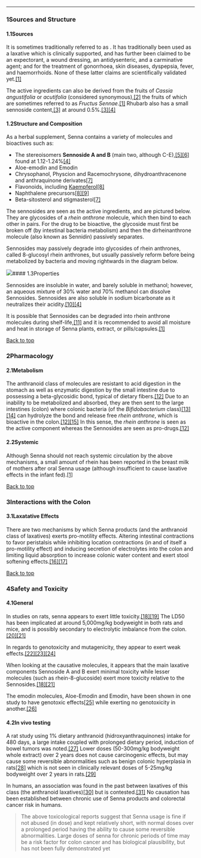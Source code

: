 





---


### 1Sources and Structure

#### 1.1Sources


It is sometimes traditionally referred to as . It has traditionally been used as a laxative which is clinically supported, and has further been claimed to be an expectorant, a wound dressing, an antidysenteric, and a carminative agent; and for the treatment of gonorrhoea, skin diseases, dyspepsia, fever, and haemorrhoids. None of these latter claims are scientifically validated yet.[[1]](#ref1) 


The active ingredients can also be derived from the fruits of *Cassia angustifolia* or *acutifolia* (considered synonymous),[[2]](#ref2) the fruits of which are sometimes referred to as *Fructus Sennae*.[[1]](#ref1) Rhubarb also has a small sennoside content,[[3]](#ref3) at around 0.5%.[[3]](#ref3)[[4]](#ref4)


#### 1.2Structure and Composition


As a herbal supplement, Senna contains a variety of molecules and bioactives such as:


* The stereoisomers **Sennoside A and B** (main two, although C-E),[[5]](#ref5)[[6]](#ref6) found at 1.12-1.24%[[4]](#ref4)
* Aloe-emodin and Emodin
* Chrysophanol, Physcion and Racemochrysone, dihydroanthracenone and anthraquinone derivates[[7]](#ref7)
* Flavonoids, including [Kaempferol](/supplements/kaempferol/)[[8]](#ref8)
* Naphthalene precursors[[8]](#ref8)[[9]](#ref9)
* Beta-sitosterol and stigmasterol[[7]](#ref7)

The sennosides are seen as the active ingredients, and are pictured below. They are glycosides of a *rhein anthrone* molecule, which then bind to each other in pairs. For the drug to be bioactive, the glycoside must first be broken off (by intestinal bacteria metabolism) and then the dirheinanthrone molecule (also known as Sennidin) passively separates.


Sennosides may passively degrade into glycosides of rhein anthrones, called 8-glucosyl rhein anthrones, but usually passively reform before being metabolized by bacteria and moving rightwards in the diagram below.


![](https://2e9be637a5b4415c18c5-5ddb36df15af65ab8482e83373c53fe5.ssl.cf1.rackcdn.com/images/65.jpg)#### 1.3Properties


Sennosides are insoluble in water, and barely soluble in methanol; however, an aqueous mixture of 30% water and 70% methanol can dissolve Sennosides. Sennosides are also soluble in sodium bicarbonate as it neutralizes their acidity.[[10]](#ref10)[[4]](#ref4)


It is possible that Sennosides can be degraded into rhein anthrone molecules during shelf-life,[[11]](#ref11) and it is recommended to avoid all moisture and heat in storage of Senna plants, extract, or pills/capsules.[[1]](#ref1)


[Back to top](#c-sources-and-structure)
### 2Pharmacology

#### 2.1Metabolism


The anthranoid class of molecules are resistant to acid digestion in the stomach as well as enzymatic digestion by the small intestine due to possessing a beta-glycosidic bond, typical of dietary fibers.[[12]](#ref12) Due to an inability to be metabolized and absorbed, they are then sent to the large intestines (colon) where colonic bacteria (of the *Bifidobacterium* class)[[13]](#ref13)[[14]](#ref14) can hydrolyze the bond and release free *rhein anthrone*, which is bioactive in the colon.[[12]](#ref12)[[15]](#ref15) In this sense, the *rhein anthrone* is seen as the active component whereas the Sennosides are seen as pro-drugs.[[12]](#ref12)


#### 2.2Systemic


Although Senna should not reach systemic circulation by the above mechanisms, a small amount of rhein has been reported in the breast milk of mothers after oral Senna usage (although insufficient to cause laxative effects in the infant fed).[[1]](#ref1)


[Back to top](#c-pharmacology)
### 3Interactions with the Colon

#### 3.1Laxatative Effects


There are two mechanisms by which Senna products (and the anthranoid class of laxatives) exerts pro-motility effects. Altering intestinal contractions to favor peristalsis while inhibiting location contractions (in and of itself a pro-motility effect) and inducing secretion of electrolytes into the colon and limiting liquid absorption to increase colonic water content and exert stool softening effects.[[16]](#ref16)[[17]](#ref17)


[Back to top](#c-interactions-with-the-colon)
### 4Safety and Toxicity

#### 4.1General


In studies on rats, senna appears to exert little toxicity.[[18]](#ref18)[[19]](#ref19) The LD50 has been implicated at around 5,000mg/kg bodyweight in both rats and mice, and is possibly secondary to electrolytic imbalance from the colon.[[20]](#ref20)[[21]](#ref21)


In regards to genotoxicity and mutagenicity, they appear to exert weak effects.[[22]](#ref22)[[23]](#ref23)[[24]](#ref24)


When looking at the causative molecules, it appears that the main laxative components Sennoside A and B exert minimal toxicity while lesser molecules (such as rhein-8-glucoside) exert more toxicity relative to the Sennosides.[[18]](#ref18)[[21]](#ref21)


The emodin molecules, Aloe-Emodin and Emodin, have been shown in one study to have genotoxic effects[[25]](#ref25) while exerting no genotoxicity in another.[[26]](#ref26)


#### 4.2In vivo testing


A rat study using 1% dietary anthranoid (hidroxyanthraquinones) intake for 480 days, a large intake coupled with prolonged dietary period, induction of bowel tumors was noted.[[27]](#ref27) Lower doses (50-300mg/kg bodyweight whole extract) over 2 years does not cause carcinogenic effects, but may cause some reversible abnormalities such as benign colonic hyperplasia in rats[[28]](#ref28) which is not seen in clinically relevant doses of 5-25mg/kg bodyweight over 2 years in rats.[[29]](#ref29)


In humans, an association was found in the past between laxatives of this class (the anthranoid laxatives)[[30]](#ref30) but is contested.[[31]](#ref31) No causation has been established between chronic use of Senna products and colorectal cancer risk in humans.



> The above toxicological reports suggest that Senna usage is fine if not abused (in dose) and kept relatively short, with normal doses over a prolonged period having the ability to cause some reversible abnormalities. Large doses of senna for chronic periods of time may be a risk factor for colon cancer and has biological plausibility, but has not been fully demonstrated yet

 


